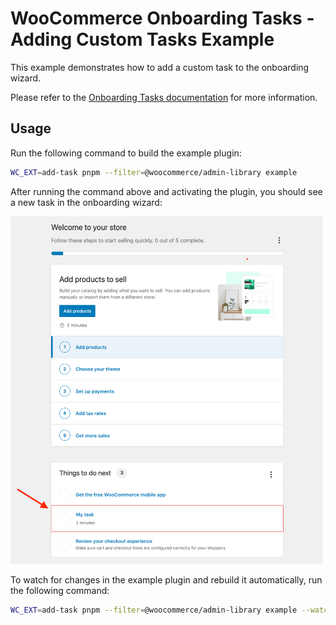 # WooCommerce Onboarding Tasks - Adding Custom Tasks Example

This example demonstrates how to add a custom task to the onboarding wizard.

Please refer to the [Onboarding Tasks documentation](../../../features/onboarding-tasks.md) for more information.

## Usage

Run the following command to build the example plugin:

```bash
WC_EXT=add-task pnpm --filter=@woocommerce/admin-library example
```

After running the command above and activating the plugin, you should see a new task in the onboarding wizard:

<!-- markdownlint-disable-next-line no-inline-html -->
<img src="./images/task-example.png" width="500px" alt="Screenshot of the onboarding wizard with the custom task" />

To watch for changes in the example plugin and rebuild it automatically, run the following command:

```bash
WC_EXT=add-task pnpm --filter=@woocommerce/admin-library example --watch
```
